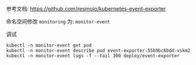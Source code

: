 参考文档: https://github.com/resmoio/kubernetes-event-exporter

命名空间修改 `monitoring` 为: `monitor-event`



调试

```
kubectl -n monitor-event get pod
kubectl -n monitor-event describe pod event-exporter-55b9bc6bdd-vskm2
kubectl -n monitor-event logs -f --tail 300 deploy/event-exporter
```


